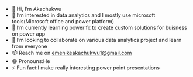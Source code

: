 - 👋 Hi, I’m Akachukwu
- 👀 I’m interested in data analytics and I mostly use microsoft tools(Microsoft office and power platform)
- 🌱 I’m currently learning power fx to create custom solutions for buisness on power app
- 💞️ I’m looking to collaborate on various data analytics project and learn from everyone
- 📫 Reach me on emenikeakachukwu1@gmail.com
- 😄 Pronouns:He 
- ⚡ Fun fact:I make really interesting power point presentations 

<!---
AK-154/AK-154 is a ✨ special ✨ repository because its `README.md` (this file) appears on your GitHub profile.
You can click the Preview link to take a look at your changes.
--->
